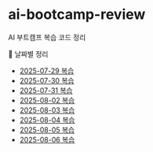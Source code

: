 # ai-bootcamp-review
AI 부트캠프 복습 코드 정리

📅 날짜별 정리
- [2025-07-29 복습](2025-07-29)
- [2025-07-30 복습](2025-07-30)
- [2025-07-31 복습](2025-07-31)
- [2025-08-02 복습](2025-08-02)
- [2025-08-03 복습](2025-08-03)
- [2025-08-04 복습](2025-08-04)
- [2025-08-05 복습](2025-08-05)
- [2025-08-06 복습](2025-08-06)
